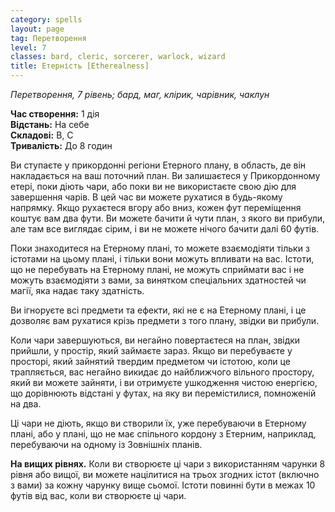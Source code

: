 ```yaml
---
category: spells
layout: page
tag: Перетворення
level: 7
classes: bard, cleric, sorcerer, warlock, wizard
title: Етерність [Etherealness]
---
```


_Перетворення, 7 рівень; бард, маг, клірик, чарівник, чаклун_     

**Час створення:** 1 дія    
**Відстань:** На себе    
**Складові:** В, С    
**Тривалість:** До 8 годин    

Ви ступаєте у прикордонні регіони Етерного плану, в область, де він накладається на ваш поточний план. Ви залишаєтеся у Прикордонному етері, поки діють чари, або поки ви не використаєте свою дію для завершення чарів. В цей час ви можете рухатися в будь-якому напрямку. Якщо рухаєтеся вгору або вниз, кожен фут переміщення коштує вам два фути. Ви можете бачити й чути план, з якого ви прибули, але там все виглядає сірим, і ви не можете нічого бачити далі 60 футів.    

Поки знаходитеся на Етерному плані, то можете взаємодіяти тільки з істотами на цьому плані, і тільки вони можуть впливати на вас. Істоти, що не перебувать на Етерному плані, не можуть сприймати вас і не можуть взаємодіяти з вами, за винятком спеціальних здатностей чи магії, яка надає таку здатність.    

Ви ігноруєте всі предмети та ефекти, які не є на Етерному плані, і це дозволяє вам рухатися крізь предмети з того плану, звідки ви прибули.    

Коли чари завершуються, ви негайно повертаєтеся на план, звідки прийшли, у простір, який займаєте зараз. Якщо ви перебуваєте у просторі, який зайнятий твердим предметом чи істотою, коли це трапляється, вас негайно викидає до найближчого вільного простору, який ви можете зайняти, і ви отримуєте ушкодження чистою енергією, що дорівнюють відстані у футах, на яку ви перемістилися, помноженій на два.    

Ці чари не діють, якщо ви створили їх, уже перебуваючи в Етерному плані, або у плані, що не має спільного кордону з Етерним, наприклад, перебуваючи на одному із Зовнішніх планів.   

**На вищих рівнях.** Коли ви створюєте ці чари з використанням чарунки 8 рівня або вищої, ви можете націлитися на трьох згодних істот (включно з вами) за кожну чарунку вище сьомої. Істоти повинні бути в межах 10 футів від вас, коли ви створюєте ці чари. 
